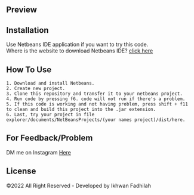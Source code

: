 ## Preview



## Installation

Use Netbeans IDE application if you want to try this code.\
Where is the website to download Netbeans IDE? [click here](https://netbeans-ide.informer.com/download/#downloading)

## How To Use
    1. Download and install Netbeans.
    2. Create new project.
    3. Clone this repository and transfer it to your netbeans project.
    4. Run code by pressing f6. code will not run if there's a problem.
    5. If this code is working and not having problem, press shift + f11 to clean and build this project into the .jar extension.
    6. Last, try your project in file explorer/documents/NetBeansProjects/(your names project)/dist/here.

## For Feedback/Problem

DM me on Instagram [Here](https://www.instagram.com/dooo_dott/)

## License

©2022 All Right Reserved - Developed by Ikhwan Fadhilah
